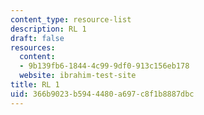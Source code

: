 ```yaml
---
content_type: resource-list
description: RL 1
draft: false
resources:
  content:
  - 9b139fb6-1844-4c99-9df0-913c156eb178
  website: ibrahim-test-site
title: RL 1
uid: 366b9023-b594-4480-a697-c8f1b8887dbc
---
```

